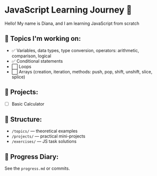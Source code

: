 # JavaScript Learning Journey 🚀

Hello! My name is Diana, and I am learning JavaScript from scratch

## 🧩 Topics I'm working on:

-  ✅ Variables, data types, type conversion, operators: arithmetic, comparison, logical
-  ✅ Conditional statements
-  ⬜ Loops
-  ⬜ Arrays (creation, iteration, methods: push, pop, shift, unshift, slice, splice)

## 🧪 Projects:

-  [ ] Basic Calculator

## 📁 Structure:

-  `/topics/` — theoretical examples
-  `/projects/` — practical mini-projects
-  `/exercises/` — JS task solutions

## 📆 Progress Diary:

See the `progress.md` or commits.
